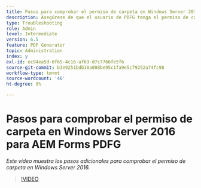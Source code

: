 ```yaml
---
title: Pasos para comprobar el permiso de carpeta en Windows Server 2016
description: Asegúrese de que el usuario de PDFG tenga el permiso de carpeta necesario en Windows Server 2016
type: Troubleshooting
role: Admin
level: Intermediate
version: 6.5
feature: PDF Generator
topic: Administration
index: y
exl-id: ec94ea5d-6f65-4c16-af63-d7c7766fe5f6
source-git-commit: b3e9251bdb18a008be95c1fa9e5c79252a74fc98
workflow-type: tm+mt
source-wordcount: '46'
ht-degree: 0%

---
```


# Pasos para comprobar el permiso de carpeta en Windows Server 2016 para AEM Forms PDFG

*Este vídeo muestra los pasos adicionales para comprobar el permiso de carpeta en Windows Server 2016.*

>[!VIDEO](https://video.tv.adobe.com/v/335519?quality=12&learn=on)
